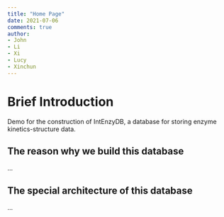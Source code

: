 ```yaml
---
title: "Home Page"
date: 2021-07-06
comments: true
author: 
- John
- Li
- Xi
- Lucy
- Xinchun
---
```


# Brief Introduction 

Demo for the construction of IntEnzyDB, a database for storing enzyme kinetics-structure data.

## The reason why we build this database

...

## The special architecture of this database

...



